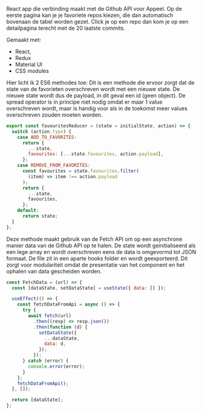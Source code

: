 React app die verbinding maakt met de Github API voor Appeel.
Op de eerste pagina kan je je favoriete repos kiezen, die dan automatisch bovenaan de tabel worden gezet. Click je op een repo dan kom je op een detailpagina terecht met de 20 laatste commits.

Gemaakt met:
- React,
- Redux
- Material UI
- CSS modules

Hier licht ik 2 ES6 methodes toe:
Dit is een methode die ervoor zorgt dat de state van de favorieten overschreven wordt met een nieuwe state. De nieuwe state wordt dus de payload, in dit geval een id (geen object). De spread operator is in principe niet nodig omdat er maar 1 value overschreven wordt, maar is handig voor als in de toekomst meer values overschreven zouden moeten worden.

```javascript
export const favouritesReducer = (state = initialState, action) => {
  switch (action.type) {
    case ADD_TO_FAVORITES:
      return {
        ...state,
        favourites: [...state.favourites, action.payload],
      };
    case REMOVE_FROM_FAVORITES:
      const favourites = state.favourites.filter(
        (item) => item !== action.payload
      );
      return {
        ...state,
        favourites,
      };
    default:
      return state;
  }
};
```
Deze methode maakt gebruik van de Fetch API om op een asynchrone manier data van de Github API op te halen. De state wordt geinitialiseerd als een lege array en wordt overschreven eens de data is omgevormd tot JSON formaat. De file zit in een aparte hooks folder en wordt geexporteerd. Dit zorgt voor modulariteit omdat de presentatie van het component en het ophalen van data gescheiden worden.

```javascript
const FetchData = (url) => {
  const [dataState, setDataState] = useState({ data: [] });

  useEffect(() => {
    const fetchDataFromApi = async () => {
      try {
        await fetch(url)
          .then((resp) => resp.json())
          .then(function (d) {
            setDataState({
              ...dataState,
              data: d,
            });
          });
      } catch (error) {
        console.error(error);
      }
    };
    fetchDataFromApi();
  }, []);

  return [dataState];
};
```
